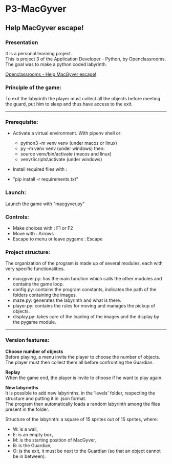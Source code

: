 # P3-MacGyver
## Help MacGyver escape!
### Presentation
It is a personal learning project.  
This is project 3 of the Application Developer - Python, by Openclassrooms.  
The goal was to make a python coded labyrinth.

[Openclassrooms - Help MacGyver escape!](https://openclassrooms.com/en/projects/156/assignment)

### Principle of the game:
To exit the labyrinth the player must collect all the objects before meeting the guard, put him to sleep and thus have access to the exit.

---
### Prerequisite:
* Activate a virtual environment.
  With pipenv shell or:
  - python3 -m venv venv (under macos or linux)
  - py -m venv venv (under windows)
  then:
  - source venv/bin/activate (macos and linux)
  - venv\Scripts\activate (under windows)

* Install required files with :
- "pip install -r requirements.txt"

### Launch:
Launch the game with "macgyver.py"

### Controls:
- Make choices with              : F1 or F2
- Move with                      : Arrows
- Escape to menu or leave pygame : Escape

### Project structure:
The organization of the program is made up of several modules, each with very specific functionalities.

- macgyver.py: has the main function which calls the other modules and contains the game loop.
- config.py: contains the program constants, indicates the path of the folders containing the images.
- maze.py: generates the labyrinth and what is there.
- player.py: contains the rules for moving and manages the pickup of objects.
- display.py: takes care of the loading of the images and the display by the pygame module.
---
### Version features:
__Choose number of objects__  
Before playing, a menu invite the player to choose the number of objects.  
The player must then collect them all before confronting the Guardian.

__Replay__  
When the game end, the player is invite to choose if he want to play again.

__New labyrinths__  
It is possible to add new labyrinths, in the 'levels' folder, respecting the structure and putting it in .json format.  
The program then automatically loads a random labyrinth among the files present in the folder.  

Structure of the labyrinth: a square of 15 sprites out of 15 sprites, where:
- W: is a wall,
- E: is an empty box,
- M: is the starting position of MacGyver,
- B: is the Guardian,
- O: is the exit, it must be next to the Guardian (so that an object cannot be in between).
